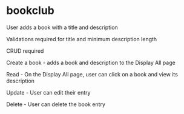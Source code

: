 # bookclub

User adds a book with a title and description

Validations required for title and minimum description length

CRUD required

Create a book - adds a book and description to the Display All page

Read - On the Display All page, user can click on a book and view its description

Update - User can edit their entry

Delete - User can delete the book entry

